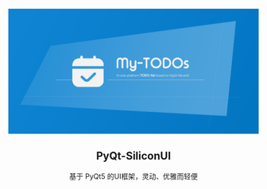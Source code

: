 <p align="center">  
  
  <a href="#">
    <img src="https://github.com/ChinaIceF/My-TODOs/blob/main/assets/readme/my-todos.png?raw=true" alt="Logo"  >
  </a>
  
  <h2 align="center">PyQt-SiliconUI</h2>
  <p align="center">基于 PyQt5 的UI框架，灵动、优雅而轻便</p>

